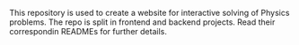 This repository is used to create a website for interactive solving of Physics problems.
The repo is split in frontend and backend projects. Read their correspondin READMEs for further details.